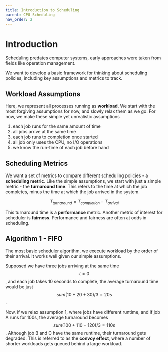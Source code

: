```yaml
---
title: Introduction to Scheduling
parent: CPU Scheduling
nav_order: 2
---
```

# Introduction
Scheduling predates computer systems, early approaches were taken from fields like operation management.

We want to develop a basic framework for thinking about scheduling policies, including key assumptions and metrics to track.

## Workload Assumptions
Here, we represent all processes running as **workload**. We start with the most forgiving assumptions for now, and slowly relax them as we go. For now, we make these simple yet unrealistic assumptions
1. each job runs for the same amount of time
2. all jobs arrive at the same time
3. each job runs to completion once started
4. all job only uses the CPU, no I/O operations
5. we know the run-time of each job before hand

## Scheduling Metrics
We want a set of metrics to compare different scheduling policies - a **scheduling metric**. Like the simple assumptions, we start with just a simple metric - the **turnaround time**. This refers to the time at which the job completes, minus the time at which the job arrived in the system.

$$T_{turnaround}=T_{completion} - T_{arrival}$$

This turnaround time is a **performance** metric. Another metric of interest for scheduler is **fairness**. Performance and fairness are often at odds in scheduling.

## Algorithm 1 - FIFO
The most basic scheduler algorithm, we execute workload by the order of their arrival. It works well given our simple assumptions.

Supposed we have three jobs arriving at the same time $$t=0$$, and each job takes 10 seconds to complete, the average turnaround time would be just $$sum(10+20+30)/3=20s$$.

Now, if we relax assumption 1, where jobs have different runtime, and if job A runs for 100s, the average turnaround becomes $$sum(100+110+120)/3=110s$$. Although job B and C have the same runtime, their turnaround gets degraded. This is referred to as the **convoy effect**, where a number of shorter workloads gets queued behind a large workload.


